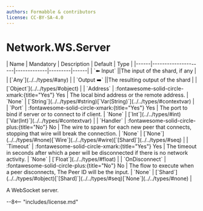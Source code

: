 ```yaml
---
authors: Formabble & contributors
license: CC-BY-SA-4.0
---
```



# Network.WS.Server

<div class="sh-parameters" markdown="1">
| Name | Mandatory | Description | Default | Type |
|------|---------------------|-------------|---------|------|
| `⬅️ Input` ||The input of the shard, if any | | [`Any`](../../types/#any) |
| `Output ➡️` ||The resulting output of the shard | | [`Object`](../../types/#object) |
| `Address` | :fontawesome-solid-circle-xmark:{title="Yes"} Yes  | The local bind address or the remote address. | `None` | [`String`](../../types/#string)[`Var(String)`](../../types/#contextvar) |
| `Port` | :fontawesome-solid-circle-xmark:{title="Yes"} Yes  | The port to bind if server or to connect to if client. | `None` | [`Int`](../../types/#int)[`Var(Int)`](../../types/#contextvar) |
| `Handler` | :fontawesome-solid-circle-plus:{title="No"} No  | The wire to spawn for each new peer that connects, stopping that wire will break the connection. | `None` | [`None`](../../types/#none)[`Wire`](../../types/#wire)[`[Shard]`](../../types/#seq) |
| `Timeout` | :fontawesome-solid-circle-xmark:{title="Yes"} Yes  | The timeout in seconds after which a peer will be disconnected if there is no network activity. | `None` | [`Float`](../../types/#float) |
| `OnDisconnect` | :fontawesome-solid-circle-plus:{title="No"} No  | The flow to execute when a peer disconnects, The Peer ID will be the input. | `None` | [`Shard`](../../types/#object)[`[Shard]`](../../types/#seq)[`None`](../../types/#none) |

</div>

A WebSocket server.

--8<-- "includes/license.md"

